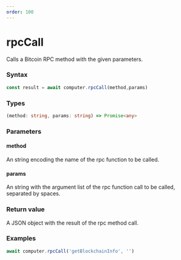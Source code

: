 ```yaml
---
order: 100
---
```


# rpcCall

Calls a Bitcoin RPC method with the given parameters.

### Syntax
```js
const result = await computer.rpcCall(method,params)
```

### Types
```ts
(method: string, params: string) => Promise<any>
```

### Parameters

#### method
An string encoding the name of the rpc function to be called.

#### params
An string with the argument list of the rpc function call to be called, separated by spaces.

### Return value

A JSON object with the result of the rpc method call.

### Examples
```ts
await computer.rpcCall('getBlockchainInfo', '')
```